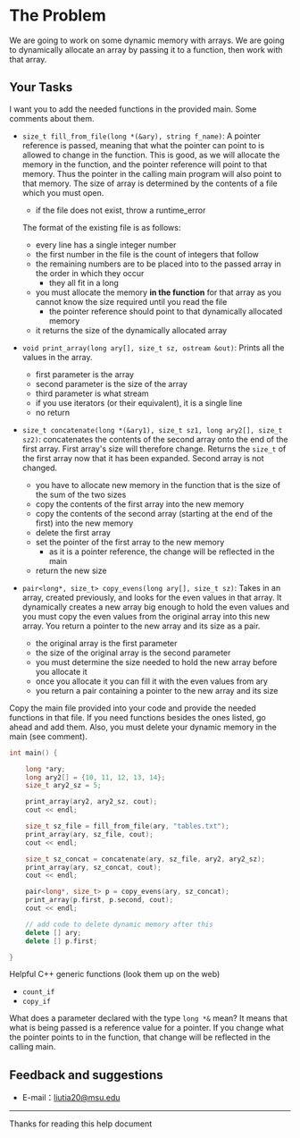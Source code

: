 # The Problem

We are going to work on some dynamic memory with arrays. We are going to dynamically allocate an array by passing it to a function, then work with that array.

## Your Tasks

I want you to add the needed functions in the provided main. Some comments about them.

- `size_t fill_from_file(long *(&ary), string f_name)`: A pointer reference is passed, meaning that what the pointer can point to is allowed to change in the function. This is good, as we will allocate the memory in the function, and the pointer reference will point to that memory. Thus the pointer in the calling main program will also point to that memory. The size of array is determined by the contents of a file which you must open.
  - if the file does not exist, throw a runtime_error

  The format of the existing file is as follows:

  - every line has a single integer number
  - the first number in the file is the count of integers that follow
  - the remaining numbers are to be placed into to the passed array in the order in which they occur
    - they all fit in a long
  - you must allocate the memory **in the function** for that array as you cannot know the size required until you read the file
    - the pointer reference should point to that dynamically allocated memory
  - it returns the size of the dynamically allocated array

- `void print_array(long ary[], size_t sz, ostream &out)`: Prints all the values in the array.
  - first parameter is the array
  - second parameter is the size of the array
  - third parameter is what stream
  - if you use iterators (or their equivalent), it is a single line
  - no return

- `size_t concatenate(long *(&ary1), size_t sz1, long ary2[], size_t sz2)`: concatenates the contents of the second array onto the end of the first array. First array's size will therefore change. Returns the `size_t` of the first array now that it has been expanded. Second array is not changed.
  - you have to allocate new memory in the function that is the size of the sum of the two sizes
  - copy the contents of the first array into the new memory
  - copy the contents of the second array (starting at the end of the first) into the new memory
  - delete the first array
  - set the pointer of the first array to the new memory
    - as it is a pointer reference, the change will be reflected in the main
  - return the new size

- `pair<long*, size_t> copy_evens(long ary[], size_t sz)`: Takes in an array, created previously, and looks for the even values in that array. It dynamically creates a new array big enough to hold the even values and you must copy the even values from the original array into this new array. You return a pointer to the new array and its size as a pair.
  - the original array is the first parameter
  - the size of the original array is the second parameter
  - you must determine the size needed to hold the new array before you allocate it
  - once you allocate it you can fill it with the even values from ary
  - you return a pair containing a pointer to the new array and its size

Copy the main file provided into your code and provide the needed functions in that file. If you need functions besides the ones listed, go ahead and add them. Also, you must delete your dynamic memory in the main (see comment).

```c++
int main() {

    long *ary;
    long ary2[] = {10, 11, 12, 13, 14};
    size_t ary2_sz = 5;

    print_array(ary2, ary2_sz, cout);
    cout << endl;

    size_t sz_file = fill_from_file(ary, "tables.txt");
    print_array(ary, sz_file, cout);
    cout << endl;

    size_t sz_concat = concatenate(ary, sz_file, ary2, ary2_sz);
    print_array(ary, sz_concat, cout);
    cout << endl;

    pair<long*, size_t> p = copy_evens(ary, sz_concat);
    print_array(p.first, p.second, cout);
    cout << endl;

    // add code to delete dynamic memory after this
    delete [] ary;
    delete [] p.first;

}
```

Helpful C++ generic functions (look them up on the web)

- `count_if`
- `copy_if`

What does a parameter declared with the type `long *&` mean? It means that what is being passed is a reference value for a pointer. If you change what the pointer points to in the function, that change will be reflected in the calling main.

## Feedback and suggestions

- E-mail：<liutia20@msu.edu>

---------

Thanks for reading this help document
